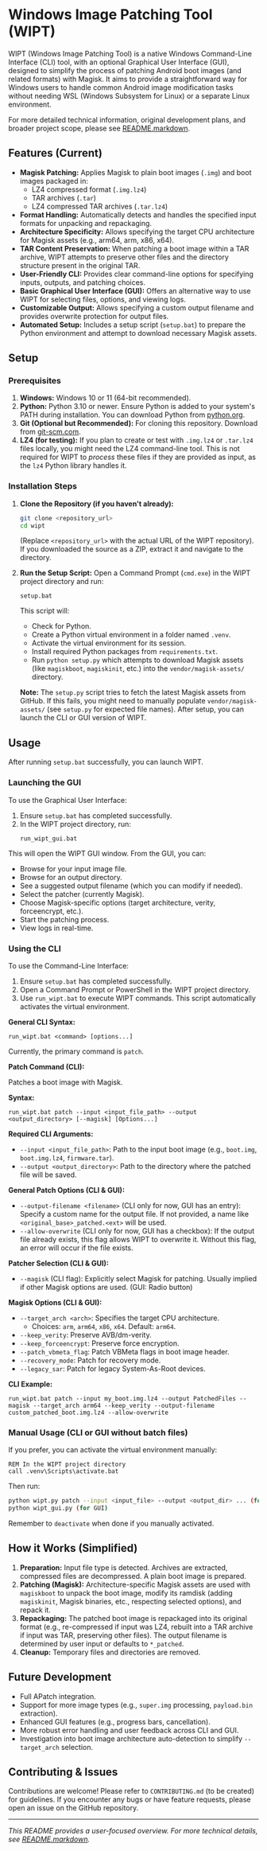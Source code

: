 # Windows Image Patching Tool (WIPT)

WIPT (Windows Image Patching Tool) is a native Windows Command-Line Interface (CLI) tool, with an optional Graphical User Interface (GUI), designed to simplify the process of patching Android boot images (and related formats) with Magisk. It aims to provide a straightforward way for Windows users to handle common Android image modification tasks without needing WSL (Windows Subsystem for Linux) or a separate Linux environment.

For more detailed technical information, original development plans, and broader project scope, please see [README.markdown](README.markdown).

## Features (Current)

*   **Magisk Patching:** Applies Magisk to plain boot images (`.img`) and boot images packaged in:
    *   LZ4 compressed format (`.img.lz4`)
    *   TAR archives (`.tar`)
    *   LZ4 compressed TAR archives (`.tar.lz4`)
*   **Format Handling:** Automatically detects and handles the specified input formats for unpacking and repackaging.
*   **Architecture Specificity:** Allows specifying the target CPU architecture for Magisk assets (e.g., arm64, arm, x86, x64).
*   **TAR Content Preservation:** When patching a boot image within a TAR archive, WIPT attempts to preserve other files and the directory structure present in the original TAR.
*   **User-Friendly CLI:** Provides clear command-line options for specifying inputs, outputs, and patching choices.
*   **Basic Graphical User Interface (GUI):** Offers an alternative way to use WIPT for selecting files, options, and viewing logs.
*   **Customizable Output:** Allows specifying a custom output filename and provides overwrite protection for output files.
*   **Automated Setup:** Includes a setup script (`setup.bat`) to prepare the Python environment and attempt to download necessary Magisk assets.

## Setup

### Prerequisites

1.  **Windows:** Windows 10 or 11 (64-bit recommended).
2.  **Python:** Python 3.10 or newer. Ensure Python is added to your system's PATH during installation. You can download Python from [python.org](https://www.python.org/).
3.  **Git (Optional but Recommended):** For cloning this repository. Download from [git-scm.com](https://git-scm.com/).
4.  **LZ4 (for testing):** If you plan to create or test with `.img.lz4` or `.tar.lz4` files locally, you might need the LZ4 command-line tool. This is not required for WIPT to *process* these files if they are provided as input, as the `lz4` Python library handles it.

### Installation Steps

1.  **Clone the Repository (if you haven't already):**
    ```bash
    git clone <repository_url>
    cd wipt
    ```
    (Replace `<repository_url>` with the actual URL of the WIPT repository). If you downloaded the source as a ZIP, extract it and navigate to the directory.

2.  **Run the Setup Script:**
    Open a Command Prompt (`cmd.exe`) in the WIPT project directory and run:
    ```batch
    setup.bat
    ```
    This script will:
    *   Check for Python.
    *   Create a Python virtual environment in a folder named `.venv`.
    *   Activate the virtual environment for its session.
    *   Install required Python packages from `requirements.txt`.
    *   Run `python setup.py` which attempts to download Magisk assets (like `magiskboot`, `magiskinit`, etc.) into the `vendor/magisk-assets/` directory.

    **Note:** The `setup.py` script tries to fetch the latest Magisk assets from GitHub. If this fails, you might need to manually populate `vendor/magisk-assets/` (see `setup.py` for expected file names). After setup, you can launch the CLI or GUI version of WIPT.

## Usage

After running `setup.bat` successfully, you can launch WIPT.

### Launching the GUI

To use the Graphical User Interface:
1.  Ensure `setup.bat` has completed successfully.
2.  In the WIPT project directory, run:
    ```batch
    run_wipt_gui.bat
    ```
This will open the WIPT GUI window. From the GUI, you can:
*   Browse for your input image file.
*   Browse for an output directory.
*   See a suggested output filename (which you can modify if needed).
*   Select the patcher (currently Magisk).
*   Choose Magisk-specific options (target architecture, verity, forceencrypt, etc.).
*   Start the patching process.
*   View logs in real-time.

### Using the CLI

To use the Command-Line Interface:
1.  Ensure `setup.bat` has completed successfully.
2.  Open a Command Prompt or PowerShell in the WIPT project directory.
3.  Use `run_wipt.bat` to execute WIPT commands. This script automatically activates the virtual environment.

**General CLI Syntax:**
```batch
run_wipt.bat <command> [options...]
```
Currently, the primary command is `patch`.

**Patch Command (CLI):**

Patches a boot image with Magisk.

**Syntax:**
```batch
run_wipt.bat patch --input <input_file_path> --output <output_directory> [--magisk] [Options...]
```

**Required CLI Arguments:**

*   `--input <input_file_path>`: Path to the input boot image (e.g., `boot.img`, `boot.img.lz4`, `firmware.tar`).
*   `--output <output_directory>`: Path to the directory where the patched file will be saved.

**General Patch Options (CLI & GUI):**

*   `--output-filename <filename>` (CLI only for now, GUI has an entry): Specify a custom name for the output file. If not provided, a name like `<original_base>_patched.<ext>` will be used.
*   `--allow-overwrite` (CLI only for now, GUI has a checkbox): If the output file already exists, this flag allows WIPT to overwrite it. Without this flag, an error will occur if the file exists.

**Patcher Selection (CLI & GUI):**

*   `--magisk` (CLI flag): Explicitly select Magisk for patching. Usually implied if other Magisk options are used. (GUI: Radio button)

**Magisk Options (CLI & GUI):**

*   `--target_arch <arch>`: Specifies the target CPU architecture.
    *   Choices: `arm`, `arm64`, `x86`, `x64`. Default: `arm64`.
*   `--keep_verity`: Preserve AVB/dm-verity.
*   `--keep_forceencrypt`: Preserve force encryption.
*   `--patch_vbmeta_flag`: Patch VBMeta flags in boot image header.
*   `--recovery_mode`: Patch for recovery mode.
*   `--legacy_sar`: Patch for legacy System-As-Root devices.

**CLI Example:**
```batch
run_wipt.bat patch --input my_boot.img.lz4 --output PatchedFiles --magisk --target_arch arm64 --keep_verity --output-filename custom_patched_boot.img.lz4 --allow-overwrite
```

### Manual Usage (CLI or GUI without batch files)

If you prefer, you can activate the virtual environment manually:
```batch
REM In the WIPT project directory
call .venv\Scripts\activate.bat
```
Then run:
```bash
python wipt.py patch --input <input_file> --output <output_dir> ... (for CLI)
python wipt_gui.py (for GUI)
```
Remember to `deactivate` when done if you manually activated.

## How it Works (Simplified)

1.  **Preparation:** Input file type is detected. Archives are extracted, compressed files are decompressed. A plain boot image is prepared.
2.  **Patching (Magisk):** Architecture-specific Magisk assets are used with `magiskboot` to unpack the boot image, modify its ramdisk (adding `magiskinit`, Magisk binaries, etc., respecting selected options), and repack it.
3.  **Repackaging:** The patched boot image is repackaged into its original format (e.g., re-compressed if input was LZ4, rebuilt into a TAR archive if input was TAR, preserving other files). The output filename is determined by user input or defaults to `*_patched`.
4.  **Cleanup:** Temporary files and directories are removed.

## Future Development
*   Full APatch integration.
*   Support for more image types (e.g., `super.img` processing, `payload.bin` extraction).
*   Enhanced GUI features (e.g., progress bars, cancellation).
*   More robust error handling and user feedback across CLI and GUI.
*   Investigation into boot image architecture auto-detection to simplify `--target_arch` selection.

## Contributing & Issues
Contributions are welcome! Please refer to `CONTRIBUTING.md` (to be created) for guidelines.
If you encounter any bugs or have feature requests, please open an issue on the GitHub repository.

---
*This README provides a user-focused overview. For more technical details, see [README.markdown](README.markdown).*
